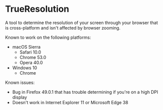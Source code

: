 # TrueResolution
A tool to determine the resolution of your screen through your browser that is cross-platform and isn't affected by browser zooming.

Known to work on the following platforms:
- macOS Sierra
	- Safari 10.0
	- Chrome 53.0
	- Opera 40.0
- Windows 10
	- Chrome

Known issues:
- Bug in Firefox 49.0.1 that has trouble determining if you're on a high DPI display
- Doesn't work in Internet Explorer 11 or Microsoft Edge 38
